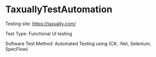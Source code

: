 # TaxuallyTestAutomation

 Testing site: https://taxually.com/
 
 Test Type: Functional UI testing
 
 Software Test Method: Automated Testing using (C#, .Net, Selenium, SpecFlow)
